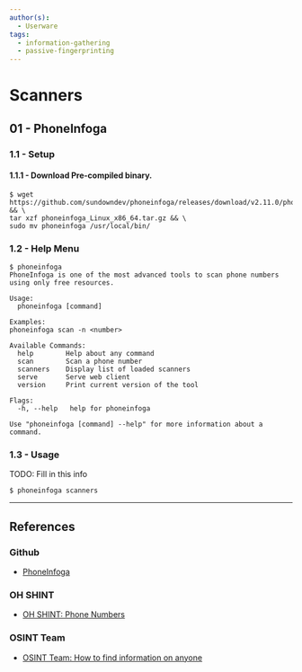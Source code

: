 ```yaml
---
author(s):
  - Userware
tags:
  - information-gathering
  - passive-fingerprinting
---
```

# Scanners

## 01 - PhoneInfoga

### 1.1 - Setup

#### 1.1.1 - Download Pre-compiled binary.

```
$ wget https://github.com/sundowndev/phoneinfoga/releases/download/v2.11.0/phoneinfoga_Linux_x86_64.tar.gz && \
tar xzf phoneinfoga_Linux_x86_64.tar.gz && \
sudo mv phoneinfoga /usr/local/bin/
```

### 1.2 - Help Menu

```
$ phoneinfoga 
PhoneInfoga is one of the most advanced tools to scan phone numbers using only free resources.

Usage:
  phoneinfoga [command]

Examples:
phoneinfoga scan -n <number>

Available Commands:
  help        Help about any command
  scan        Scan a phone number
  scanners    Display list of loaded scanners
  serve       Serve web client
  version     Print current version of the tool

Flags:
  -h, --help   help for phoneinfoga

Use "phoneinfoga [command] --help" for more information about a command.
```

### 1.3 - Usage

TODO: Fill in this info

```
$ phoneinfoga scanners
```

---
## References

### Github

- [PhoneInfoga](https://sundowndev.github.io/phoneinfoga/)

### OH SHINT

- [OH SHINT: Phone Numbers](https://ohshint.gitbook.io/oh-shint-its-a-blog/osint-web-resources/phone-numbers)

### OSINT Team

- [OSINT Team: How to find information on anyone](https://osintteam.blog/osint-how-to-find-information-on-anyone-5029a3c7fd56)